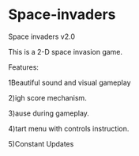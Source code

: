 # Space-invaders

Space invaders v2.0

This is a 2-D space invasion game.

Features:

1Beautiful sound and visual gameplay

2)igh score mechanism.

3)ause during gameplay.

4)tart menu with controls instruction.

5)Constant Updates
